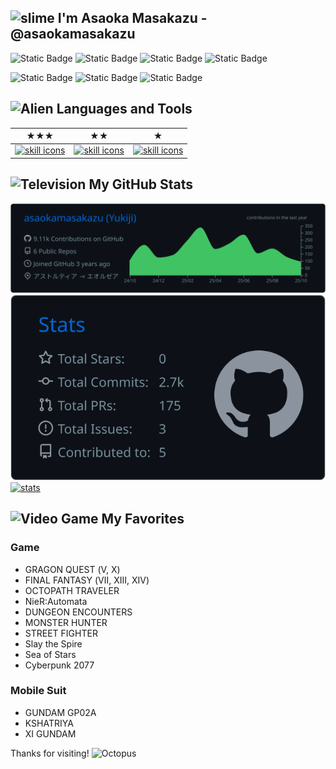 ## <img src="https://github.com/asaokamasakazu/asaokamasakazu/assets/107730981/996bdfb6-d190-44e4-a53c-d70c780b5df1" alt="slime" width="30" height="30" /> I'm Asaoka Masakazu - @asaokamasakazu
![Static Badge](https://img.shields.io/badge/work-backend_engineer-lightblue?style=for-the-badge)
![Static Badge](https://img.shields.io/badge/style-remote-blue?style=for-the-badge)
![Static Badge](https://img.shields.io/badge/life-vtuber-yellow?style=for-the-badge)
![Static Badge](https://img.shields.io/badge/cat-rura-pink?style=for-the-badge)

![Static Badge](https://img.shields.io/badge/rails-running-red?style=for-the-badge)
![Static Badge](https://img.shields.io/badge/laravel-running-orange?style=for-the-badge)
![Static Badge](https://img.shields.io/badge/editor-jetbrains-lightgray?style=for-the-badge)
<!-- ![Static Badge](https://img.shields.io/badge/php-running-blueviolet?style=for-the-badge) -->
<!-- ![Static Badge](https://img.shields.io/badge/typescript-running-red?style=for-the-badge) -->
<!-- ![Static Badge](https://img.shields.io/badge/vue-running-yellowgreen?style=for-the-badge) -->

## <img src="https://raw.githubusercontent.com/Tarikul-Islam-Anik/Telegram-Animated-Emojis/main/Smileys/Alien.webp" alt="Alien" width="30" height="30" /> Languages and Tools
|★★★|★★|★|
|---|---|---|
|[![skill icons](https://skillicons.dev/icons?i=php,laravel,mysql,git,github,githubactions,phpstorm&perline=4&theme=dark)](#)|[![skill icons](https://skillicons.dev/icons?i=ruby,rails,ts,vue,nuxtjs,react,nextjs,nodejs,express,postman&perline=4&theme=dark)](#)|[![skill icons](https://skillicons.dev/icons?i=go,tailwind,aws,docker,nginx,figma,blender,ai,ps,discord&perline=4&theme=dark)](#)|

<!-- ## <img src="https://raw.githubusercontent.com/Tarikul-Islam-Anik/Telegram-Animated-Emojis/main/Smileys/Star%20Struck.webp" alt="Star Struck" width="30" height="30" /> My Trophies -->
<!-- [![trophies](https://github-profile-trophy-pink.vercel.app/?username=asaokamasakazu&theme=algolia&title=MultiLanguage,PullRequest,Reviews,Issues,Repositories&margin-w=8&margin-h=5&no-bg=true&no-frame=true)](#) -->

## <img src="https://raw.githubusercontent.com/Tarikul-Islam-Anik/Telegram-Animated-Emojis/main/Objects/Television.webp" alt="Television" width="30" height="30" /> My GitHub Stats
[![stats](https://raw.githubusercontent.com/asaokamasakazu/asaokamasakazu/master/profile-summary-card-output/github_dark/0-profile-details.svg)](#)
[![stats](https://raw.githubusercontent.com/asaokamasakazu/asaokamasakazu/master/profile-summary-card-output/github_dark/3-stats.svg)](#)
[![stats](http://github-profile-summary-cards.vercel.app/api/cards/productive-time?username=asaokamasakazu&theme=github_dark&utcOffset=9)](#)

## <img src="https://raw.githubusercontent.com/Tarikul-Islam-Anik/Telegram-Animated-Emojis/main/Activity/Video%20Game.webp" alt="Video Game" width="30" height="30" /> My Favorites
### Game
- GRAGON QUEST (Ⅴ, Ⅹ)
- FINAL FANTASY (Ⅶ, ⅩⅢ, ⅩⅣ)
- OCTOPATH TRAVELER
- NieR:Automata
- DUNGEON ENCOUNTERS
- MONSTER HUNTER
- STREET FIGHTER
- Slay the Spire
- Sea of Stars
- Cyberpunk 2077

### Mobile Suit
- GUNDAM GP02A
- KSHATRIYA
- ⅩⅠ GUNDAM

Thanks for visiting! <img src="https://raw.githubusercontent.com/Tarikul-Islam-Anik/Telegram-Animated-Emojis/main/Animals%20and%20Nature/Octopus.webp" alt="Octopus" width="25" height="25" />
